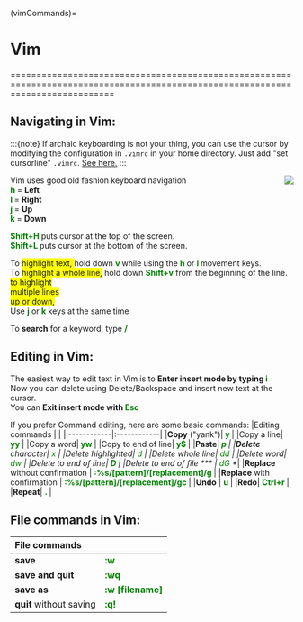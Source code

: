 (vimCommands)=
# Vim
================================================================================================================================

## Navigating in Vim:

:::{note} If archaic keyboarding is not your thing, you can use the cursor by modifying the configuration in `.vimrc` in your home directory. Just add "set cursorline" `.vimrc`. [See here.](configVim)
::: 

Vim uses good old fashion keyboard navigation
<img align="right" src="/Images/hjkl.jpg" />                                                            
**<span style='color:green'> h </span>** = **Left**   
**<span style='color:green'> l </span>** = **Right**     
**<span style='color:green'> j </span>** = **Up**     
**<span style='color:green'> k </span>** = **Down**  


**<span style='color:green'> Shift+H </span>** puts cursor at the top of the screen.  
**<span style='color:green'> Shift+L </span>**  puts cursor at the bottom of the screen. 

To <span style='background:yellow'> highlight text, </span> hold down **<span style='color:green'> v </span>** while using the **<span style='color:green'> h </span>** or **<span style='color:green'> l </span>** movement keys.  
To <span style='background:yellow'> highlight a whole line,</span> hold down **<span style='color:green'>Shift+v</span>** from the beginning of the line.  
<span style='background:yellow'> to highlight  
    multiple lines  
    up or down, </span>  
    Use **<span style='color:green'>j</span>** or **<span style='color:green'>k</span>** keys at the same time  
    
To **search** for a keyword<xxx>, type **<span style='color:green'>/<xxx><span>**

## Editing in Vim:
The easiest way to edit text in Vim is to **Enter insert mode by typing <span style='color:green'> i </span>**   
Now you can delete using Delete/Backspace and insert new text at the cursor.   
You can **Exit insert mode with <span style='color:green'> Esc </span>**  

If you prefer Command editing, here are some basic commands:
 |Editing commands                 |                 |
 |:------------|:------------|
 |**Copy** ("yank")|**<span style='color:green'> y </span>**|
 |Copy a line|**<span style='color:green'> yy </span>**|
 |Copy a word|**<span style='color:green'> yw </span>**| 
 |Copy to end of line|**<span style='color:green'> y$ </span>**|
 |**Paste**|***<span style='color:green'> p </span>**|
 |**Delete** character|**<span style='color:green'> x </span>**|
 |Delete highlighted|**<span style='color:green'> d </span>**|
 |Delete whole line|**<span style='color:green'> dd </span>**|
 |Delete word|**<span style='color:green'> dw </span>**|
 |Delete to end of line| **<span style='color:green'> D </span>**|
 |Delete to end of file *** | <span style='color:green'> dG </span>**|
 |**Replace** without confirmation | **<span style='color:green'> :%s/[pattern]/[replacement]/g </span>**|
 |**Replace** with confirmation | **<span style='color:green'> :%s/[pattern]/[replacement]/gc </span>** |
 |**Undo** | **<span style='color:green'> u </span>** |
 |**Redo**| **<span style='color:green'> Ctrl+r  </span>** |
 |**Repeat**| **<span style='color:green'> . </span>** |
 
 ## File commands in Vim:
 | File commands                |                 |
 | :------------   |   :------------ |
 | **save** | **<span style='color:green'> :w </span>** |
 | **save and quit** | **<span style='color:green'> :wq </span>** |
 | **save as**<filename> | **<span style='color:green'> :w [filename] </span>** |
 | **quit** without saving | **<span style='color:green'> :q! </span>** |